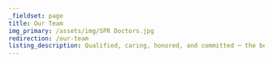```yaml
---
_fieldset: page
title: Our Team
img_primary: /assets/img/SPR Doctors.jpg
redirection: /our-team
listing_description: Qualified, caring, honored, and committed ─ the best of St. Paul Radiology. Request more information about our doctors by calling 651.632.5700.
---
```

